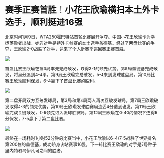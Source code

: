 # 赛季正赛首胜！小花王欣瑜横扫本土外卡选手，顺利挺进16强

北京时间1月9日，WTA250霍巴特站首轮比赛展开争夺。中国小花王欣瑜作为幸运落败者出战，她的对手是持外卡参赛的本土选手盖德基。经过了两盘比赛的争夺，王欣瑜2-0战胜了对手，迎来了个人新赛季巡回赛正赛首胜。

![](https://inews.gtimg.com/newsapp_bt/0/15602138893/1000)

首盘比赛王欣瑜在第3局率先完成破发，取得2-1的领先优势。第8局盖德基完成破发，将局分追到4-4平。第9局王欣瑜完成破发，5-4来到发球胜盘局。第10局比赛王欣瑜顺利保发，6-4赢下了首盘比赛的胜利。

![](https://inews.gtimg.com/newsapp_bt/0/15602139270/1000)

第二盘开局双方互破发球局，第3局和第4局两人再次互破发球局。第7局王欣瑜破发取得4-3的领先优势，第10局王欣瑜发球胜赛局连丢4分遭到破发。第11局王欣瑜完成关键破发，6-5领先进入发球胜赛局。第12局王欣瑜在0-40的情况下连得5分保发，7-5赢下了第二盘比赛。

![](https://inews.gtimg.com/newsapp_bt/0/15602139499/1000)

最终在一场耗时1小时52分钟的比赛当中，小花王欣瑜以6-4/7-5战胜了世界排名第200位的盖德基，成功跻身该站赛事16强。下一轮比赛王欣瑜的对手是7号种子里内特和乌伊凡可之间的胜者。

